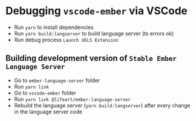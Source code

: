 # Debugging `vscode-ember` via VSCode

 - Run `yarn` to install dependencies
 - Run `yarn build:langserver` to build language server (ts errors ok)
 - Run debug process `Launch UELS Extension`


## Building development version of `Stable Ember Language Server`
 - Go to `ember-language-server` folder
 - Run `yarn link`
 - Go to `vscode-ember` folder
 - Run `yarn link @lifeart/ember-language-server`
 - Rebuild the language server (`yarn build:langserver`) after every change in the language server code
